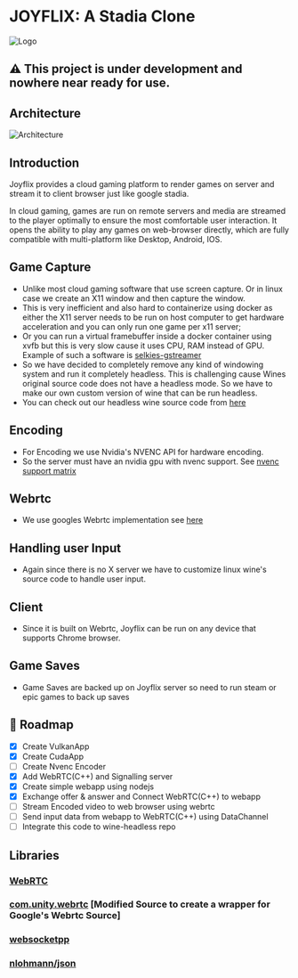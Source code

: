 # JOYFLIX: A Stadia Clone

![Logo](https://raw.githubusercontent.com/joyflix99/Joyflix-CloudGaming/main/Logo.png)

## :warning: <b>This project is under development and nowhere near ready for use.</b> <br>

## Architecture
![Architecture](https://raw.githubusercontent.com/joyflix99/Joyflix-CloudGaming/a16237d2730549d3112416a3057476715f069927/Joyflix%20Engine.drawio.png)

## Introduction
Joyflix provides a cloud gaming platform to render games on server and stream it to client browser just like google stadia.

In cloud gaming, games are run on remote servers and media are streamed to the player optimally to ensure
the most comfortable user interaction. It opens the ability to play any  games on web-browser directly, which are
fully compatible with multi-platform like Desktop, Android, IOS.

## Game Capture
- Unlike most cloud gaming software that use screen capture. Or in linux case we create an X11 window and then capture the window.
- This is very inefficient and also hard to containerize using docker as either the X11 server needs to be run on host computer to get hardware acceleration and you can only run one game per x11 server;
- Or you can run a virtual framebuffer inside a docker container using xvfb but this is very slow cause it uses CPU, RAM instead of GPU. Example of such a software is [
  selkies-gstreamer](https://github.com/selkies-project/selkies-gstreamer)
- So we have decided to completely remove any kind of windowing system and run it completely headless. This is challenging cause Wines original source code does not have a headless mode. So we have to make our own custom version of wine that can be run headless. 
- You can check out our headless wine source code from [here](https://github.com/joyflix99/wine-tkg-headless) 

## Encoding
- For Encoding we use Nvidia's NVENC API for hardware encoding. 
- So the server must have an nvidia gpu with nvenc support. See [nvenc support matrix](https://developer.nvidia.com/nvidia-video-codec-sdk)

## Webrtc 
- We use googles Webrtc implementation see [here](https://webrtc.googlesource.com/src/)

## Handling user Input
- Again since there is no X server we have to customize linux wine's source code to handle user input. 

## Client
- Since it is built on Webrtc, Joyflix can be run on any device that supports Chrome browser. 

## Game Saves
- Game Saves are backed up on Joyflix server so need to run steam or epic games to back up saves

<!-- Roadmap -->
## :compass: Roadmap

* [x] Create VulkanApp
* [x] Create CudaApp
* [ ] Create Nvenc Encoder
* [x] Add WebRTC(C++) and Signalling server
* [x] Create simple webapp using nodejs
* [x] Exchange offer & answer and Connect WebRTC(C++) to webapp 
* [ ] Stream Encoded video to web browser using webrtc 
* [ ] Send input data from webapp to WebRTC(C++) using DataChannel
* [ ] Integrate this code to wine-headless repo

## Libraries
### [WebRTC](https://webrtc.googlesource.com/src/)
### [com.unity.webrtc](https://github.com/Unity-Technologies/com.unity.webrtc)  [Modified Source to create a wrapper for Google's Webrtc Source]
### [websocketpp](https://github.com/zaphoyd/websocketpp)
### [nlohmann/json](https://github.com/nlohmann/json)
